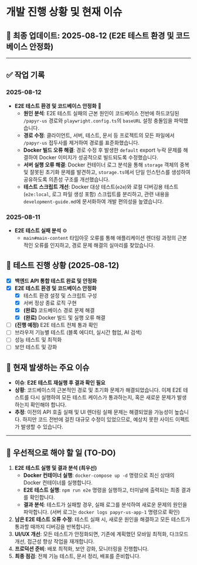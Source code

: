 # 개발 진행 상황 및 현재 이슈

## 📅 최종 업데이트: 2025-08-12 (E2E 테스트 환경 및 코드베이스 안정화)

---

## ✅ 작업 기록

### 2025-08-12
- **E2E 테스트 환경 및 코드베이스 안정화** 🚀
  - **원인 분석**: E2E 테스트 실패의 근본 원인이 코드베이스 전반에 하드코딩된 `/papyr-us` 경로와 `playwright.config.ts`의 `baseURL` 설정 충돌임을 파악했습니다.
  - **경로 수정**: 클라이언트, 서버, 테스트, 문서 등 프로젝트의 모든 파일에서 `/papyr-us` 접두사를 제거하여 경로를 표준화했습니다.
  - **Docker 빌드 오류 해결**: 경로 수정 후 발생한 `default` export 누락 문제를 해결하여 Docker 이미지가 성공적으로 빌드되도록 수정했습니다.
  - **서버 실행 오류 해결**: Docker 컨테이너 로그 분석을 통해 `storage` 객체의 중복 및 잘못된 초기화 문제를 발견하고, `storage.ts`에서 단일 인스턴스를 생성하여 공유하도록 의존성 구조를 개선했습니다.
  - **테스트 스크립트 개선**: Docker 대상 테스트(`e2e`)와 로컬 디버깅용 테스트(`e2e:local`, 로그 파일 생성 포함) 스크립트를 분리하고, 관련 내용을 `development-guide.md`에 문서화하여 개발 편의성을 높였습니다.

### 2025-08-11
- **E2E 테스트 실패 분석** ⚙️
  - `main#main-content` 타임아웃 오류를 통해 애플리케이션 렌더링 과정의 근본적인 오류를 인지하고, 경로 문제 해결의 실마리를 찾았습니다.

## 🧪 테스트 진행 상황 (2025-08-12)

- [x] **백엔드 API 통합 테스트 완료 및 안정화**
- [x] **E2E 테스트 환경 및 코드베이스 안정화**
  - [x] 테스트 환경 설정 및 스크립트 구성
  - [x] 서버 정상 종료 로직 구현
  - [x] **(완료)** 코드베이스 경로 문제 해결
  - [x] **(완료)** Docker 빌드 및 실행 오류 해결
- [ ] **(진행 예정)** E2E 테스트 전체 통과 확인
- [ ] 브라우저 기능별 테스트 (블록 에디터, 실시간 협업, AI 검색)
- [ ] 성능 테스트 및 최적화
- [ ] 보안 테스트 및 강화

## 🚨 현재 발생하는 주요 이슈

- **이슈**: **E2E 테스트 재실행 후 결과 확인 필요**
- **상황**: 코드베이스의 근본적인 경로 및 초기화 문제가 해결되었습니다. 이제 E2E 테스트를 다시 실행하여 모든 테스트 케이스가 통과하는지, 혹은 새로운 문제가 발생하는지 확인해야 합니다.
- **추정**: 이전의 API 호출 실패 및 UI 렌더링 실패 문제는 해결되었을 가능성이 높습니다. 하지만 코드 전반에 걸친 대규모 수정이 있었으므로, 예상치 못한 사이드 이펙트가 발생할 수 있습니다.

---

## 📝 우선적으로 해야 할 일 (TO-DO)

1.  **E2E 테스트 실행 및 결과 분석 (최우선)**
    - **Docker 컨테이너 실행**: `docker-compose up -d` 명령으로 최신 상태의 Docker 컨테이너를 실행합니다.
    - **E2E 테스트 실행**: `npm run e2e` 명령을 실행하고, 터미널에 출력되는 최종 결과를 확인합니다.
    - **결과 분석**: 테스트가 실패할 경우, 실패 로그를 분석하여 새로운 문제의 원인을 파악합니다. (서버 로그는 `docker logs papyr-us-app-1` 명령으로 확인)
2.  **남은 E2E 테스트 오류 수정**: 테스트 실패 시, 새로운 원인을 해결하고 모든 테스트가 통과할 때까지 디버깅을 반복합니다.
3.  **UI/UX 개선**: 모든 테스트가 안정화되면, 기존에 계획했던 모바일 최적화, 다크모드 개선, 접근성 향상 작업을 재개합니다.
4.  **프로덕션 준비**: 배포 최적화, 보안 강화, 모니터링을 진행합니다.
5.  **최종 점검**: 전체 기능 테스트, 문서 정리, 배포를 준비합니다.
